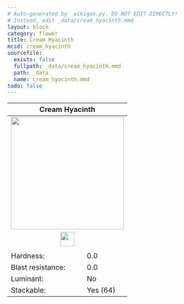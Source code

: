 ```yaml
---
# Auto-generated by _wikigen.py. DO NOT EDIT DIRECTLY!
# Instead, edit _data/cream_hyacinth.mmd
layout: block
category: flower
title: Cream Hyacinth
mcid: cream_hyacinth
sourcefile:
  exists: false
  fullpath: _data/cream_hyacinth.mmd
  path: _data
  name: cream_hyacinth.mmd
todo: false
---
```


<table class="block-info"><thead><tr>
<th colspan=2>Cream Hyacinth</th>
</tr></thead><tbody>
<tr><td colspan=2 class="cell-image-big" style="text-align:center"><img onerror="this.src={{ "/img/missing_lg.png" | relative_url | jsonify | escape }}" src="/allotment/img/textures/allotment/cream_hyacinth.png" width="256" height="256" alt="" class="preview-icon"></td></tr>
<tr><td colspan=2 class="cell-image-small" style="text-align:center"><img onerror="this.src={{ "/img/missing.png" | relative_url | jsonify | escape }}" src="/allotment/img/inventory_textures/allotment/cream_hyacinth.png" width="32" height="32" alt="" class="inventory-icon"></td></tr>
<tr><td colspan=2 style="text-align:center"><span class="tool-info tool-none tool-level-0" title="Does not require or break faster with any tool"></span></td></tr>
<tr><td>Hardness:</td><td>0.0</td></tr>
<tr><td>Blast resistance:</td><td>0.0</td></tr>
<tr><td>Luminant:</td><td>No</td></tr>
<tr><td>Stackable:</td><td>Yes (64)</td></tr>
</tbody></table>

